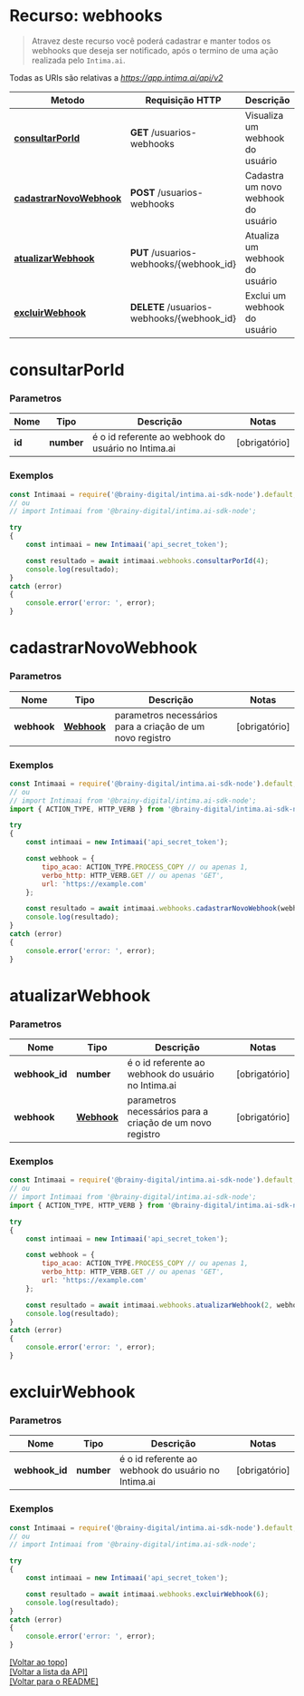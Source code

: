 # Recurso: **webhooks**

> Atravez deste recurso você poderá cadastrar e manter todos os webhooks que deseja ser notificado, 
>após o termino de uma ação realizada pelo `Intima.ai`.


Todas as URIs são relativas a *https://app.intima.ai/api/v2*

Metodo | Requisição HTTP | Descrição
------------- | ------------- | -------------
[**consultarPorId**](webhooksResources.md#consultarPorId) | **GET** /usuarios-webhooks | Visualiza um webhook do usuário
[**cadastrarNovoWebhook**](webhooksResources.md#cadastrarNovoWebhook) | **POST** /usuarios-webhooks | Cadastra um novo webhook do usuário
[**atualizarWebhook**](webhooksResources.md#atualizarWebhook) | **PUT** /usuarios-webhooks/{webhook_id} | Atualiza um webhook do usuário
[**excluirWebhook**](webhooksResources.md#excluirWebhook) | **DELETE** /usuarios-webhooks/{webhook_id} | Exclui um webhook do usuário

# **consultarPorId**

### Parametros

Nome | Tipo | Descrição | Notas
------------- | ------------- | ------------- | -------------
**id** | **number**| é o id referente ao webhook do usuário no Intima.ai | [obrigatório]

### Exemplos
```javascript
const Intimaai = require('@brainy-digital/intima.ai-sdk-node').default;
// ou
// import Intimaai from '@brainy-digital/intima.ai-sdk-node';

try
{
    const intimaai = new Intimaai('api_secret_token');

    const resultado = await intimaai.webhooks.consultarPorId(4);
    console.log(resultado);
}
catch (error)
{
    console.error('error: ', error);
}
```

# **cadastrarNovoWebhook**

### Parametros

Nome | Tipo | Descrição | Notas
------------- | ------------- | ------------- | -------------
**webhook** | [**Webhook**](../../models/webhook/Webhook.md) | parametros necessários para a criação de um novo registro | [obrigatório]

### Exemplos
```javascript
const Intimaai = require('@brainy-digital/intima.ai-sdk-node').default;
// ou
// import Intimaai from '@brainy-digital/intima.ai-sdk-node';
import { ACTION_TYPE, HTTP_VERB } from '@brainy-digital/intima.ai-sdk-node/models/Webhook';

try
{
    const intimaai = new Intimaai('api_secret_token');

    const webhook = { 
        tipo_acao: ACTION_TYPE.PROCESS_COPY // ou apenas 1, 
        verbo_http: HTTP_VERB.GET // ou apenas 'GET', 
        url: 'https://example.com' 
    };

    const resultado = await intimaai.webhooks.cadastrarNovoWebhook(webhook);
    console.log(resultado);
}
catch (error)
{
    console.error('error: ', error);
}
```

# **atualizarWebhook**

### Parametros

Nome | Tipo | Descrição | Notas
------------- | ------------- | ------------- | -------------
**webhook_id** | **number**| é o id referente ao webhook do usuário no Intima.ai | [obrigatório]
**webhook** | [**Webhook**](../../models/webhook/Webhook.md) | parametros necessários para a criação de um novo registro | [obrigatório]

### Exemplos
```javascript
const Intimaai = require('@brainy-digital/intima.ai-sdk-node').default;
// ou
// import Intimaai from '@brainy-digital/intima.ai-sdk-node';
import { ACTION_TYPE, HTTP_VERB } from '@brainy-digital/intima.ai-sdk-node/models/Webhook';

try
{
    const intimaai = new Intimaai('api_secret_token');

    const webhook = { 
        tipo_acao: ACTION_TYPE.PROCESS_COPY // ou apenas 1, 
        verbo_http: HTTP_VERB.GET // ou apenas 'GET', 
        url: 'https://example.com' 
    };

    const resultado = await intimaai.webhooks.atualizarWebhook(2, webhook);
    console.log(resultado);
}
catch (error)
{
    console.error('error: ', error);
}
```

# **excluirWebhook**

### Parametros

Nome | Tipo | Descrição | Notas
------------- | ------------- | ------------- | -------------
**webhook_id** | **number**| é o id referente ao webhook do usuário no Intima.ai | [obrigatório]

### Exemplos
```javascript
const Intimaai = require('@brainy-digital/intima.ai-sdk-node').default;
// ou
// import Intimaai from '@brainy-digital/intima.ai-sdk-node';

try
{
    const intimaai = new Intimaai('api_secret_token');

    const resultado = await intimaai.webhooks.excluirWebhook(6);
    console.log(resultado);
}
catch (error)
{
    console.error('error: ', error);
}
```

[[Voltar ao topo]](#)        
[[Voltar a lista da API]](../../../README.md#Documentação-para-os-Endpoints-da-API)    
[[Voltar para o README]](../../../README.md#Intima.ai---SDK-NodeJS)
